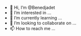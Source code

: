 - 👋 Hi, I’m @Benedjadet
- 👀 I’m interested in ...
- 🌱 I’m currently learning ...
- 💞️ I’m looking to collaborate on ...
- 📫 How to reach me ...

<!---
Benedjadet/Benedjadet is a ✨ special ✨ repository because its `README.md` (this file) appears on your GitHub profile.
You can click the Preview link to take a look at your changes.
--->
